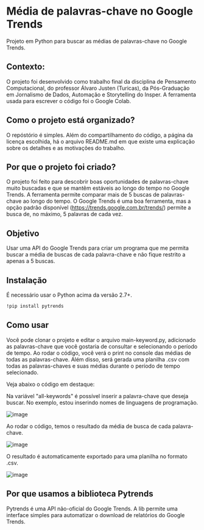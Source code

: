 # Média de palavras-chave no Google Trends
Projeto em Python para buscar as médias de palavras-chave no Google Trends.

## Contexto: 
O projeto foi desenvolvido como trabalho final da disciplina de Pensamento Computacional, do professor Álvaro Justen (Turicas), da Pós-Graduação em Jornalismo de Dados, Automação e Storytelling do Insper. A ferramenta usada para escrever o código foi o Google Colab.

## Como o projeto está organizado?
O repóstório é simples. Além do compartilhamento do código, a página da licença escolhida, há o arquivo README.md em que existe uma explicação sobre os detalhes e as motivações do trabalho. 

## Por que o projeto foi criado?
O projeto foi feito para descobrir boas oportunidades de palavras-chave muito buscadas e que se mantêm estáveis ao longo do tempo no Google Trends. A ferramenta permite comparar mais de 5 buscas de palavras-chave ao longo do tempo. O Google Trends é uma boa ferramenta, mas a opção padrão disponível (https://trends.google.com.br/trends/) permite a busca de, no máximo, 5 palavras de cada vez.

## Objetivo
Usar uma API do Google Trends para criar um programa que me permita buscar a média de buscas de cada palavra-chave e não fique restrito a apenas a 5 buscas.

## Instalação
É necessário usar o Python acima da versão 2.7+.

```bash
!pip install pytrends
```
## Como usar
Você pode clonar o projeto e editar o arquivo main-keyword.py, adicionado as palavras-chave que você gostaria de consultar e selecionando o período de tempo. Ao rodar o código, você verá o print no console das médias de todas as palavras-chave. Além disso, será gerada uma planilha .csv com todas as palavras-chaves e suas médias durante o período de tempo selecionado.

Veja abaixo o código em destaque:

Na variável "all-keywords" é possível inserir a palavra-chave que deseja buscar. No exemplo, estou inserindo nomes de linguagens de programação.

![image](https://user-images.githubusercontent.com/83841256/136832193-a8caddea-3be3-433f-bc91-16a9bc688a88.png)

Ao rodar o código, temos o resultado da média de busca de cada palavra-chave.

![image](https://user-images.githubusercontent.com/83841256/136832336-7d6ba2cc-4975-450b-a5d8-cddcccb4441b.png)

O resultado é automaticamente exportado para uma planilha no formato .csv.

![image](https://user-images.githubusercontent.com/83841256/136832423-ce117adb-ef1c-471f-a385-0199cb260fa4.png)


## Por que usamos a biblioteca Pytrends
Pytrends é uma API não-oficial do Google Trends. A lib permite uma interface simples para automatizar o download de relatórios do Google Trends.
